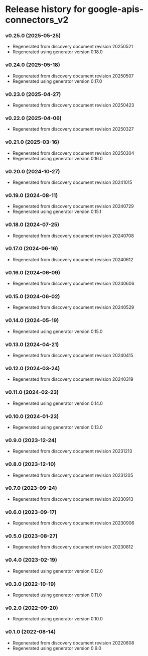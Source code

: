# Release history for google-apis-connectors_v2

### v0.25.0 (2025-05-25)

* Regenerated from discovery document revision 20250521
* Regenerated using generator version 0.18.0

### v0.24.0 (2025-05-18)

* Regenerated from discovery document revision 20250507
* Regenerated using generator version 0.17.0

### v0.23.0 (2025-04-27)

* Regenerated from discovery document revision 20250423

### v0.22.0 (2025-04-06)

* Regenerated from discovery document revision 20250327

### v0.21.0 (2025-03-16)

* Regenerated from discovery document revision 20250304
* Regenerated using generator version 0.16.0

### v0.20.0 (2024-10-27)

* Regenerated from discovery document revision 20241015

### v0.19.0 (2024-08-11)

* Regenerated from discovery document revision 20240729
* Regenerated using generator version 0.15.1

### v0.18.0 (2024-07-25)

* Regenerated from discovery document revision 20240708

### v0.17.0 (2024-06-16)

* Regenerated from discovery document revision 20240612

### v0.16.0 (2024-06-09)

* Regenerated from discovery document revision 20240606

### v0.15.0 (2024-06-02)

* Regenerated from discovery document revision 20240529

### v0.14.0 (2024-05-19)

* Regenerated using generator version 0.15.0

### v0.13.0 (2024-04-21)

* Regenerated from discovery document revision 20240415

### v0.12.0 (2024-03-24)

* Regenerated from discovery document revision 20240319

### v0.11.0 (2024-02-23)

* Regenerated using generator version 0.14.0

### v0.10.0 (2024-01-23)

* Regenerated using generator version 0.13.0

### v0.9.0 (2023-12-24)

* Regenerated from discovery document revision 20231213

### v0.8.0 (2023-12-10)

* Regenerated from discovery document revision 20231205

### v0.7.0 (2023-09-24)

* Regenerated from discovery document revision 20230913

### v0.6.0 (2023-09-17)

* Regenerated from discovery document revision 20230906

### v0.5.0 (2023-08-27)

* Regenerated from discovery document revision 20230812

### v0.4.0 (2023-02-19)

* Regenerated using generator version 0.12.0

### v0.3.0 (2022-10-19)

* Regenerated using generator version 0.11.0

### v0.2.0 (2022-09-20)

* Regenerated using generator version 0.10.0

### v0.1.0 (2022-08-14)

* Regenerated from discovery document revision 20220808
* Regenerated using generator version 0.9.0

